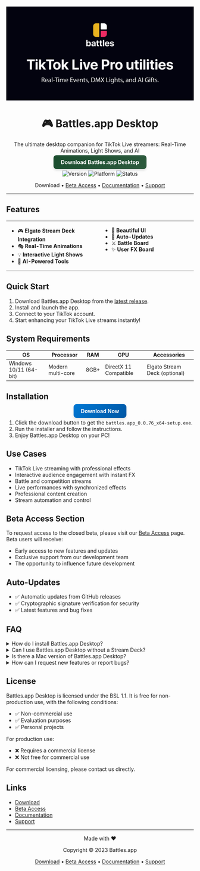 <div align="center">

![Github banner](./.github/banner.jpg)

# 🎮 Battles.app Desktop

The ultimate desktop companion for TikTok Live streamers: Real-Time Animations, Light Shows, and AI

<a href="https://github.com/battles-app/desktop/releases/download/v0.0.76/battles.app_0.0.76_x64-setup.exe" style="background: linear-gradient(135deg, #1a4d2e, #2d5a3d); border: none; border-radius: 8px; box-shadow: 0 4px 6px rgba(0, 0, 0, 0.1); color: white; padding: 10px 20px; text-decoration: none; font-weight: bold;">Download Battles.app Desktop</a>

![Version](https://img.shields.io/badge/version-0.0.76-blue?style=for-the-badge) ![Platform](https://img.shields.io/badge/platform-Windows_10/11-blueviolet?style=for-the-badge&logo=windows) ![Status](https://img.shields.io/badge/status-Closed%20Beta-red?style=for-the-badge)

Download • [Beta Access](#beta-access-section) • [Documentation](#) • [Support](#)

---

</div>

## Features

<table>
<tr>
<td valign="top" width="50%">

- 🎮 **Elgato Stream Deck Integration**
- 🎭 **Real-Time Animations**
- 💡 **Interactive Light Shows**
- 🤖 **AI-Powered Tools**

</td>
<td valign="top" width="50%">

- 🎨 **Beautiful UI**
- 🔄 **Auto-Updates**
- ⚔️ **Battle Board**
- ✨ **User FX Board**

</td>
</tr>
</table>

## Quick Start

1. Download Battles.app Desktop from the [latest release](https://github.com/battles-app/desktop/releases/download/v0.0.76/battles.app_0.0.76_x64-setup.exe).
2. Install and launch the app.
3. Connect to your TikTok account.
4. Start enhancing your TikTok Live streams instantly!

## System Requirements

| OS           | Processor | RAM | GPU | Accessories          |
|--------------|-----------|-----|-----|----------------------|
| Windows 10/11 (64-bit) | Modern multi-core | 8GB+ | DirectX 11 Compatible | Elgato Stream Deck (optional) |

## Installation

<div align="center">

<a href="https://github.com/battles-app/desktop/releases/download/v0.0.76/battles.app_0.0.76_x64-setup.exe" style="background: linear-gradient(135deg, #0078D4, #0056A3); border: none; border-radius: 8px; box-shadow: 0 4px 6px rgba(0, 0, 0, 0.1); color: white; padding: 10px 20px; text-decoration: none; font-weight: bold;">Download Now</a>

</div>

1. Click the download button to get the `battles.app_0.0.76_x64-setup.exe`.
2. Run the installer and follow the instructions.
3. Enjoy Battles.app Desktop on your PC!

## Use Cases

- TikTok Live streaming with professional effects
- Interactive audience engagement with instant FX
- Battle and competition streams
- Live performances with synchronized effects
- Professional content creation
- Stream automation and control

## Beta Access Section

To request access to the closed beta, please visit our [Beta Access](#) page. Beta users will receive:

- Early access to new features and updates
- Exclusive support from our development team
- The opportunity to influence future development

## Auto-Updates

- ✅ Automatic updates from GitHub releases
- ✅ Cryptographic signature verification for security
- ✅ Latest features and bug fixes

## FAQ

<details>
<summary>How do I install Battles.app Desktop?</summary>
Simply download the installer from the [latest release](https://github.com/battles-app/desktop/releases) and run it on your Windows 10/11 PC.
</details>

<details>
<summary>Can I use Battles.app Desktop without a Stream Deck?</summary>
Absolutely! While the Stream Deck enhances the experience, you can fully enjoy Battles.app Desktop's features without it.
</details>

<details>
<summary>Is there a Mac version of Battles.app Desktop?</summary>
Currently, Battles.app Desktop is available for Windows 10/11 (64-bit) only. We're exploring other platforms based on user demand.
</details>

<details>
<summary>How can I request new features or report bugs?</summary>
Please visit our [Support](#) section to report bugs or request features. We value community feedback!
</details>

## License

Battles.app Desktop is licensed under the BSL 1.1. It is free for non-production use, with the following conditions:

- ✅ Non-commercial use
- ✅ Evaluation purposes
- ✅ Personal projects

For production use:

- ❌ Requires a commercial license
- ❌ Not free for commercial use

For commercial licensing, please contact us directly.

## Links

- [Download](https://github.com/battles-app/desktop/releases/download/v0.0.76/battles.app_0.0.76_x64-setup.exe)
- [Beta Access](#beta-access-section)
- [Documentation](#)
- [Support](#)

<div align="center">

---

Made with ❤️

Copyright © 2023 Battles.app

[Download](https://github.com/battles-app/desktop/releases/download/v0.0.76/battles.app_0.0.76_x64-setup.exe) • [Beta Access](#beta-access-section) • [Documentation](#) • [Support](#)

</div>